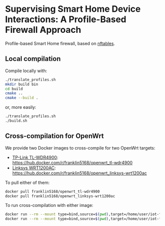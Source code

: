 # Supervising Smart Home Device Interactions: A Profile-Based Firewall Approach

Profile-based Smart Home firewall, based on [nftables](https://wiki.nftables.org/wiki-nftables/index.php/Main_Page).

## Local compilation

Compile locally with:
```bash
./translate_profiles.sh
mkdir build bin
cd build
cmake ..
cmake --build .
```
or, more easily:
```bash
./translate_profiles.sh
./build.sh
```

## Cross-compilation for OpenWrt

We provide two Docker images to cross-compile for two OpenWrt targets:
- [TP-Link TL-WDR4900](https://openwrt.org/toh/tp-link/tl-wdr4900): https://hub.docker.com/r/franklin5168/openwrt_tl-wdr4900
- [Linksys WRT1200AC](https://openwrt.org/toh/linksys/wrt1200ac): https://hub.docker.com/r/franklin5168/openwrt_linksys-wrt1200ac

To pull either of them:
```bash
docker pull franklin5168/openwrt_tl-wdr4900
docker pull franklin5168/openwrt_linksys-wrt1200ac
```

To run cross-compilation with either image:
```bash
docker run --rm --mount type=bind,source=$(pwd),target=/home/user/iot-firewall -e ROUTER=tl-wdr4900 franklin5168/openwrt_tl-wdr4900
docker run --rm --mount type=bind,source=$(pwd),target=/home/user/iot-firewall -e ROUTER=linksys-wrt1200ac franklin5168/openwrt_linksys-wrt1200ac
```
